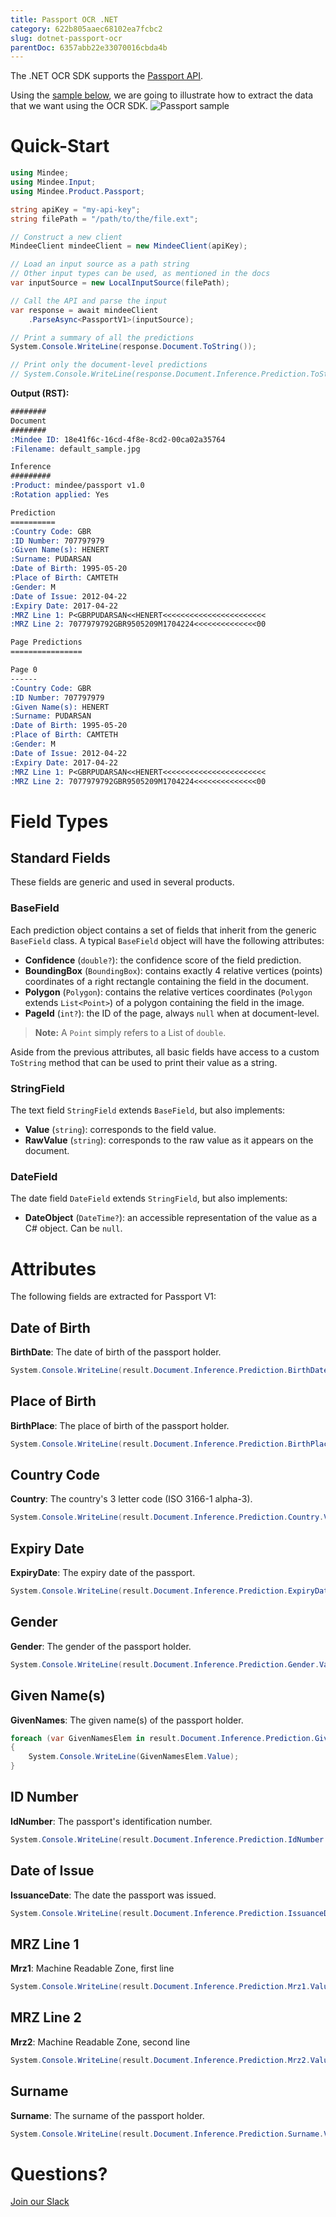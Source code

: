```yaml
---
title: Passport OCR .NET
category: 622b805aaec68102ea7fcbc2
slug: dotnet-passport-ocr
parentDoc: 6357abb22e33070016cbda4b
---
```

The .NET OCR SDK supports the [Passport API](https://platform.mindee.com/mindee/passport).

Using the [sample below](https://github.com/mindee/client-lib-test-data/blob/main/products/passport/default_sample.jpg), we are going to illustrate how to extract the data that we want using the OCR SDK.
![Passport sample](https://github.com/mindee/client-lib-test-data/blob/main/products/passport/default_sample.jpg?raw=true)

# Quick-Start
```csharp
using Mindee;
using Mindee.Input;
using Mindee.Product.Passport;

string apiKey = "my-api-key";
string filePath = "/path/to/the/file.ext";

// Construct a new client
MindeeClient mindeeClient = new MindeeClient(apiKey);

// Load an input source as a path string
// Other input types can be used, as mentioned in the docs
var inputSource = new LocalInputSource(filePath);

// Call the API and parse the input
var response = await mindeeClient
    .ParseAsync<PassportV1>(inputSource);

// Print a summary of all the predictions
System.Console.WriteLine(response.Document.ToString());

// Print only the document-level predictions
// System.Console.WriteLine(response.Document.Inference.Prediction.ToString());

```

**Output (RST):**
```rst
########
Document
########
:Mindee ID: 18e41f6c-16cd-4f8e-8cd2-00ca02a35764
:Filename: default_sample.jpg

Inference
#########
:Product: mindee/passport v1.0
:Rotation applied: Yes

Prediction
==========
:Country Code: GBR
:ID Number: 707797979
:Given Name(s): HENERT
:Surname: PUDARSAN
:Date of Birth: 1995-05-20
:Place of Birth: CAMTETH
:Gender: M
:Date of Issue: 2012-04-22
:Expiry Date: 2017-04-22
:MRZ Line 1: P<GBRPUDARSAN<<HENERT<<<<<<<<<<<<<<<<<<<<<<<
:MRZ Line 2: 7077979792GBR9505209M1704224<<<<<<<<<<<<<<00

Page Predictions
================

Page 0
------
:Country Code: GBR
:ID Number: 707797979
:Given Name(s): HENERT
:Surname: PUDARSAN
:Date of Birth: 1995-05-20
:Place of Birth: CAMTETH
:Gender: M
:Date of Issue: 2012-04-22
:Expiry Date: 2017-04-22
:MRZ Line 1: P<GBRPUDARSAN<<HENERT<<<<<<<<<<<<<<<<<<<<<<<
:MRZ Line 2: 7077979792GBR9505209M1704224<<<<<<<<<<<<<<00
```

# Field Types
## Standard Fields
These fields are generic and used in several products.

### BaseField
Each prediction object contains a set of fields that inherit from the generic `BaseField` class.
A typical `BaseField` object will have the following attributes:

* **Confidence** (`double?`): the confidence score of the field prediction.
* **BoundingBox** (`BoundingBox`): contains exactly 4 relative vertices (points) coordinates of a right rectangle containing the field in the document.
* **Polygon** (`Polygon`): contains the relative vertices coordinates (`Polygon` extends `List<Point>`) of a polygon containing the field in the image.
* **PageId** (`int?`): the ID of the page, always `null` when at document-level.

> **Note:** A `Point` simply refers to a List of `double`.


Aside from the previous attributes, all basic fields have access to a custom `ToString` method that can be used to print their value as a string.

### StringField
The text field `StringField` extends `BaseField`, but also implements:
* **Value** (`string`): corresponds to the field value.
* **RawValue** (`string`): corresponds to the raw value as it appears on the document.

### DateField
The date field `DateField` extends `StringField`, but also implements:

* **DateObject** (`DateTime?`): an accessible representation of the value as a C# object. Can be `null`.

# Attributes
The following fields are extracted for Passport V1:

## Date of Birth
**BirthDate**: The date of birth of the passport holder.

```csharp
System.Console.WriteLine(result.Document.Inference.Prediction.BirthDate.Value);
```

## Place of Birth
**BirthPlace**: The place of birth of the passport holder.

```csharp
System.Console.WriteLine(result.Document.Inference.Prediction.BirthPlace.Value);
```

## Country Code
**Country**: The country's 3 letter code (ISO 3166-1 alpha-3).

```csharp
System.Console.WriteLine(result.Document.Inference.Prediction.Country.Value);
```

## Expiry Date
**ExpiryDate**: The expiry date of the passport.

```csharp
System.Console.WriteLine(result.Document.Inference.Prediction.ExpiryDate.Value);
```

## Gender
**Gender**: The gender of the passport holder.

```csharp
System.Console.WriteLine(result.Document.Inference.Prediction.Gender.Value);
```

## Given Name(s)
**GivenNames**: The given name(s) of the passport holder.

```csharp
foreach (var GivenNamesElem in result.Document.Inference.Prediction.GivenNames)
{
    System.Console.WriteLine(GivenNamesElem.Value);
}
```

## ID Number
**IdNumber**: The passport's identification number.

```csharp
System.Console.WriteLine(result.Document.Inference.Prediction.IdNumber.Value);
```

## Date of Issue
**IssuanceDate**: The date the passport was issued.

```csharp
System.Console.WriteLine(result.Document.Inference.Prediction.IssuanceDate.Value);
```

## MRZ Line 1
**Mrz1**: Machine Readable Zone, first line

```csharp
System.Console.WriteLine(result.Document.Inference.Prediction.Mrz1.Value);
```

## MRZ Line 2
**Mrz2**: Machine Readable Zone, second line

```csharp
System.Console.WriteLine(result.Document.Inference.Prediction.Mrz2.Value);
```

## Surname
**Surname**: The surname of the passport holder.

```csharp
System.Console.WriteLine(result.Document.Inference.Prediction.Surname.Value);
```

# Questions?
[Join our Slack](https://join.slack.com/t/mindee-community/shared_invite/zt-2d0ds7dtz-DPAF81ZqTy20chsYpQBW5g)
